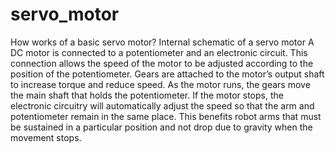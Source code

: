# servo_motor
How works of a basic servo motor?
Internal schematic of a servo motor
A DC motor is connected to a potentiometer and an electronic circuit.
This connection allows the speed of the motor to be adjusted according to the position of the potentiometer. 
Gears are attached to the motor’s output shaft to increase torque and reduce speed. As the motor runs, the gears move the main shaft that holds the potentiometer. 
If the motor stops, the electronic circuitry will automatically adjust the speed so that the arm and potentiometer remain in the same place. 
This benefits robot arms that must be sustained in a particular position and not drop due to gravity when the movement stops.
